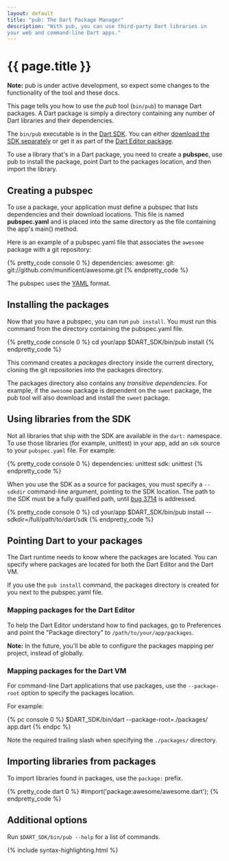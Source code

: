 ```yaml
---
layout: default
title: "pub: The Dart Package Manager"
description: "With pub, you can use third-party Dart libraries in 
your web and command-line Dart apps."
---
```


# {{ page.title }}

<aside class="note">
  <b>Note:</b> pub is under active development, so expect
  some changes to the functionality of the tool and these docs.
</aside>

This page tells you how to use the _pub_ tool (`bin/pub`)
to manage Dart packages. A Dart package is simply
a directory containing any number of Dart libraries and their dependencies.

The `bin/pub` executable is in the [Dart SDK](/docs/sdk/).
You can either [download the SDK separately](/docs/sdk/#download)
or get it as part of the [Dart Editor package](/docs/editor/#download).

To use a library that's in a Dart package,
you need to create a **pubspec**, use pub to install the package,
point Dart to the packages location, and then import the library.

## Creating a pubspec

To use a package, your application must define a pubspec
that lists dependencies and their download locations.
This file is named **pubspec.yaml** and is placed into the same directory
as the file containing the app's  main() method.

Here is an example of a pubspec.yaml file that associates the
`awesome` package with a git repository:

{% pretty_code console 0 %}
dependencies:
  awesome:
    git: git://github.com/munificent/awesome.git
{% endpretty_code %}

The pubspec uses the [YAML](http://yaml.org/) format.

## Installing the packages

Now that you have a pubspec, you can run `pub install`. You must
run this command from the directory containing the pubspec.yaml file.

{% pretty_code console 0 %}
cd your/app
$DART_SDK/bin/pub install
{% endpretty_code %}

This command creates a _packages_ directory inside the current directory,
cloning the git repositories into the packages directory.

The packages directory also contains any _transitive
dependencies_. 
For example, if the `awesome` package is dependent on the `sweet` package, 
the pub tool will also download and install the `sweet` package.

## Using libraries from the SDK

Not all libraries that ship with the SDK are available in the `dart:`
namespace. To use those libraries (for example, unittest) in your app,
add an `sdk` source to your `pubspec.yaml` file. For example:

{% pretty_code console 0 %}
dependencies:
  unittest
    sdk: unittest
{% endpretty_code %}

When you use the SDK as a source for packages, you must specify a
`--sdkdir` command-line
argument, pointing to the SDK location. The path to the
SDK must be a fully qualified path, until [bug 3714](http://code.google.com/p/dart/issues/detail?id=3714) is addressed.

{% pretty_code console 0 %}
cd your/app
$DART_SDK/bin/pub install --sdkdir=/full/path/to/dart/sdk
{% endpretty_code %}

## Pointing Dart to your packages

The Dart runtime needs to know where the packages are located.
You can specify where packages are located for both the Dart Editor
and the Dart VM.

If you use the `pub install` command, the packages directory is created
for you next to the pubspec.yaml file.

### Mapping packages for the Dart Editor

To help the Dart Editor understand how to find packages, go to Preferences 
and point the "Package directory" to `/path/to/your/app/packages`.

<aside class="note">
  <b>Note:</b>  In the future, you'll be able to configure the packages
  mapping per project, instead of globally.
</aside>

### Mapping packages for the Dart VM

For command-line Dart applications that use packages, use the
`--package-root` option to specify the packages location.

For example:

{% pc console 0 %}
$DART_SDK/bin/dart --package-root=./packages/ app.dart
{% endpc %}

Note the required trailing slash when specifying the `./packages/` directory.

## Importing libraries from packages

To import libraries found in packages, use the `package:` prefix.

{% pretty_code dart 0 %}
#import('package:awesome/awesome.dart');
{% endpretty_code %}

## Additional options

Run `$DART_SDK/bin/pub --help` for a list of commands.

{% include syntax-highlighting.html %}
